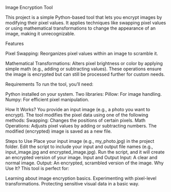 Image Encryption Tool

This project is a simple Python-based tool that lets you encrypt images by modifying their pixel values. It applies techniques like swapping pixel values or using mathematical transformations to change the appearance of an image, making it unrecognizable.

Features

Pixel Swapping: Reorganizes pixel values within an image to scramble it.

Mathematical Transformations: Alters pixel brightness or color by applying simple math (e.g., adding or subtracting values).
These operations ensure the image is encrypted but can still be processed further for custom needs.

Requirements
To run the tool, you’ll need:

Python installed on your system.
Two libraries:
Pillow: For image handling.
Numpy: For efficient pixel manipulation.

How It Works?
You provide an input image (e.g., a photo you want to encrypt).
The tool modifies the pixel data using one of the following methods:
Swapping: Changes the positions of certain pixels.
Math Operations: Adjusts pixel values by adding or subtracting numbers.
The modified (encrypted) image is saved as a new file.


Steps to Use
Place your input image (e.g., my_photo.jpg) in the project folder.
Edit the script to include your input and output file names (e.g., input_image.jpg and encrypted_image.jpg).
Run the script, and it will create an encrypted version of your image.
Input and Output
Input: A clear and normal image.
Output: An encrypted, scrambled version of the image.
Why Use It?
This tool is perfect for:

Learning about image encryption basics.
Experimenting with pixel-level transformations.
Protecting sensitive visual data in a basic way.

